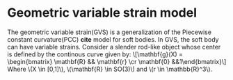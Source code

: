 # Geometric variable strain model
The geometric variable strain(GVS) is a generalization of the Piecewise constant curvature(PCC) **cite** model for soft bodies. In GVS, the soft body can have variable strains. Consider a slender rod-like object whose center is defined by the continous curve given by:
\\[\mathbf{g}(X) = \begin{bmatrix} \mathbf{R} && \mathbf{r} \cr \mathbf{0} &&1\end{bmatrix}\\]
Where \\(X \in [0,1]\\), \\(\mathbf{R} \in SO(3)\\) and \\(r \in \mathbb{R}^3\\).  
